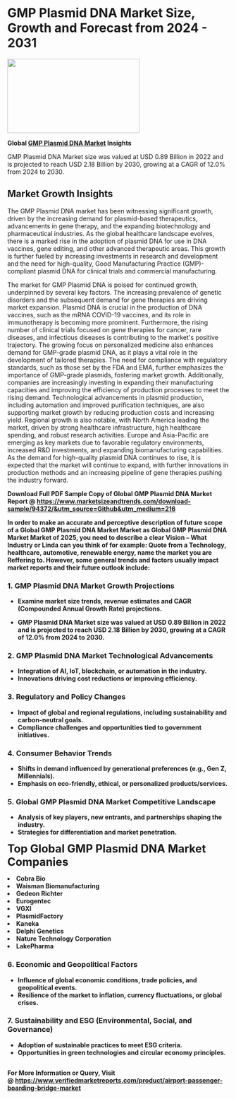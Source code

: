 <H1>GMP Plasmid DNA Market Size, Growth and Forecast from 2024 - 2031</H1><img class="aligncenter size-medium wp-image-584254" src="https://thirdeyenews.in/wp-content/uploads/2024/09/Global-Market-Research-300x168.jpeg" alt="" width="300" height="168" /><p><strong>Global&nbsp;<a href="https://www.marketsizeandtrends.com/download-sample/94372/&amp;utm_source=Github&utm_medium=216">GMP Plasmid DNA Market</a> Insights</strong></p><p>GMP Plasmid DNA Market size was valued at USD 0.89 Billion in 2022 and is projected to reach USD 2.18 Billion by 2030, growing at a CAGR of 12.0% from 2024 to 2030.</p><p><h2>Market Growth Insights</h2> <p>The GMP Plasmid DNA market has been witnessing significant growth, driven by the increasing demand for plasmid-based therapeutics, advancements in gene therapy, and the expanding biotechnology and pharmaceutical industries. As the global healthcare landscape evolves, there is a marked rise in the adoption of plasmid DNA for use in DNA vaccines, gene editing, and other advanced therapeutic areas. This growth is further fueled by increasing investments in research and development and the need for high-quality, Good Manufacturing Practice (GMP)-compliant plasmid DNA for clinical trials and commercial manufacturing.</p> <p><strong></strong></p> <p>The market for GMP Plasmid DNA is poised for continued growth, underpinned by several key factors. The increasing prevalence of genetic disorders and the subsequent demand for gene therapies are driving market expansion. Plasmid DNA is crucial in the production of DNA vaccines, such as the mRNA COVID-19 vaccines, and its role in immunotherapy is becoming more prominent. Furthermore, the rising number of clinical trials focused on gene therapies for cancer, rare diseases, and infectious diseases is contributing to the market's positive trajectory. The growing focus on personalized medicine also enhances demand for GMP-grade plasmid DNA, as it plays a vital role in the development of tailored therapies. The need for compliance with regulatory standards, such as those set by the FDA and EMA, further emphasizes the importance of GMP-grade plasmids, fostering market growth. Additionally, companies are increasingly investing in expanding their manufacturing capacities and improving the efficiency of production processes to meet the rising demand. Technological advancements in plasmid production, including automation and improved purification techniques, are also supporting market growth by reducing production costs and increasing yield. Regional growth is also notable, with North America leading the market, driven by strong healthcare infrastructure, high healthcare spending, and robust research activities. Europe and Asia-Pacific are emerging as key markets due to favorable regulatory environments, increased R&D investments, and expanding biomanufacturing capabilities. As the demand for high-quality plasmid DNA continues to rise, it is expected that the market will continue to expand, with further innovations in production methods and an increasing pipeline of gene therapies pushing the industry forward.</p> <p><strong></p><p><span class=""><strong>Download Full PDF Sample Copy of Global GMP Plasmid DNA Market Report</strong> @ <a href="https://www.marketsizeandtrends.com/download-sample/94372/&amp;utm_source=Github&utm_medium=216" target="_blank">https://www.marketsizeandtrends.com/download-sample/94372/&amp;utm_source=Github&utm_medium=216</a></span></p><p>In order to make an accurate and perceptive description of future scope of a Global&nbsp;GMP Plasmid DNA Market Market as Global&nbsp;GMP Plasmid DNA Market Market of 2025, you need to describe a clear Vision &ndash; What Industry or Linda can you think of for example: Quote from a Technology, healthcare, automotive, renewable energy, name the market you are Reffering to. However, some general trends and factors usually impact market reports and their future outlook include:</p><h3>1.&nbsp;<strong>GMP Plasmid DNA Market Growth Projections</strong></h3><ul><li>Examine market size trends, revenue estimates and CAGR (Compounded Annual Growth Rate) projections.</li><li><p>GMP Plasmid DNA Market size was valued at USD 0.89 Billion in 2022 and is projected to reach USD 2.18 Billion by 2030, growing at a CAGR of 12.0% from 2024 to 2030.</p></li></ul><h3>2.&nbsp;<strong>GMP Plasmid DNA Market Technological Advancements</strong></h3><ul><li>Integration of AI, IoT, blockchain, or automation in the industry.</li><li>Innovations driving cost reductions or improving efficiency.</li></ul><h3>3.&nbsp;<strong>Regulatory and Policy Changes</strong></h3><ul><li>Impact of global and regional regulations, including sustainability and carbon-neutral goals.</li><li>Compliance challenges and opportunities tied to government initiatives.</li></ul><h3>4.&nbsp;<strong>Consumer Behavior Trends</strong></h3><ul><li>Shifts in demand influenced by generational preferences (e.g., Gen Z, Millennials).</li><li>Emphasis on eco-friendly, ethical, or personalized products/services.</li></ul><h3>5.&nbsp;<strong>Global GMP Plasmid DNA Market Competitive Landscape</strong></h3><ul><li>Analysis of key players, new entrants, and partnerships shaping the industry.</li><li>Strategies for differentiation and market penetration.</li></ul><p data-pm-slice="1 1 []"><span style="color: inherit; font-family: inherit; font-size: 25px;">Top Global GMP Plasmid DNA Market Companies</span></p><div class="" data-test-id=""><p><li>Cobra Bio</li><li> Waisman Biomanufacturing</li><li> Gedeon Richter</li><li> Eurogentec</li><li> VGXI</li><li> PlasmidFactory</li><li> Kaneka</li><li> Delphi Genetics</li><li> Nature Technology Corporation</li><li> LakePharma</li></p></div><h3>6.&nbsp;<strong>Economic and Geopolitical Factors</strong></h3><ul><li>Influence of global economic conditions, trade policies, and geopolitical events.</li><li>Resilience of the market to inflation, currency fluctuations, or global crises.</li></ul><h3>7.&nbsp;<strong>Sustainability and ESG (Environmental, Social, and Governance)</strong></h3><ul><li>Adoption of sustainable practices to meet ESG criteria.</li><li>Opportunities in green technologies and circular economy principles.</li></ul><h2><strong style="font-size: 14px;">For More Information or Query, Visit @&nbsp;</strong><a style="background-color: #ffffff; font-size: 14px;" href="https://www.marketsizeandtrends.com/report/gmp-plasmid-dna-market/" target="_blank">https://www.verifiedmarketreports.com/product/airport-passenger-boarding-bridge-market</a></h2>
